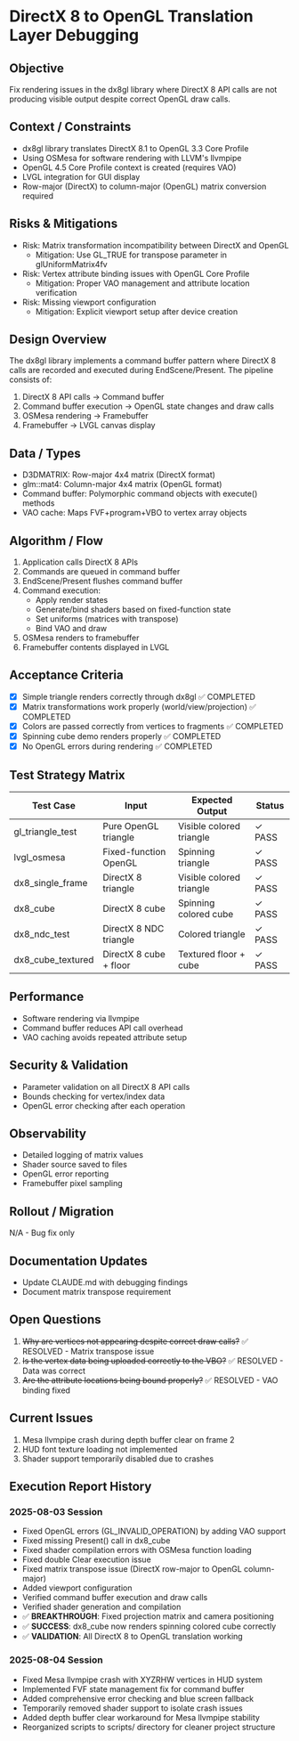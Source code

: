 # DirectX 8 to OpenGL Translation Layer Debugging

## Objective
Fix rendering issues in the dx8gl library where DirectX 8 API calls are not producing visible output despite correct OpenGL draw calls.

## Context / Constraints
- dx8gl library translates DirectX 8.1 to OpenGL 3.3 Core Profile
- Using OSMesa for software rendering with LLVM's llvmpipe
- OpenGL 4.5 Core Profile context is created (requires VAO)
- LVGL integration for GUI display
- Row-major (DirectX) to column-major (OpenGL) matrix conversion required

## Risks & Mitigations
- Risk: Matrix transformation incompatibility between DirectX and OpenGL
  - Mitigation: Use GL_TRUE for transpose parameter in glUniformMatrix4fv
- Risk: Vertex attribute binding issues with OpenGL Core Profile
  - Mitigation: Proper VAO management and attribute location verification
- Risk: Missing viewport configuration
  - Mitigation: Explicit viewport setup after device creation

## Design Overview
The dx8gl library implements a command buffer pattern where DirectX 8 calls are recorded and executed during EndScene/Present. The pipeline consists of:
1. DirectX 8 API calls → Command buffer
2. Command buffer execution → OpenGL state changes and draw calls
3. OSMesa rendering → Framebuffer
4. Framebuffer → LVGL canvas display

## Data / Types
- D3DMATRIX: Row-major 4x4 matrix (DirectX format)
- glm::mat4: Column-major 4x4 matrix (OpenGL format)
- Command buffer: Polymorphic command objects with execute() methods
- VAO cache: Maps FVF+program+VBO to vertex array objects

## Algorithm / Flow
1. Application calls DirectX 8 APIs
2. Commands are queued in command buffer
3. EndScene/Present flushes command buffer
4. Command execution:
   - Apply render states
   - Generate/bind shaders based on fixed-function state
   - Set uniforms (matrices with transpose)
   - Bind VAO and draw
5. OSMesa renders to framebuffer
6. Framebuffer contents displayed in LVGL

## Acceptance Criteria
- [x] Simple triangle renders correctly through dx8gl ✅ COMPLETED
- [x] Matrix transformations work properly (world/view/projection) ✅ COMPLETED
- [x] Colors are passed correctly from vertices to fragments ✅ COMPLETED
- [x] Spinning cube demo renders properly ✅ COMPLETED
- [x] No OpenGL errors during rendering ✅ COMPLETED

## Test Strategy Matrix
| Test Case | Input | Expected Output | Status |
|-----------|-------|-----------------|---------|
| gl_triangle_test | Pure OpenGL triangle | Visible colored triangle | ✓ PASS |
| lvgl_osmesa | Fixed-function OpenGL | Spinning triangle | ✓ PASS |
| dx8_single_frame | DirectX 8 triangle | Visible colored triangle | ✓ PASS |
| dx8_cube | DirectX 8 cube | Spinning colored cube | ✓ PASS |
| dx8_ndc_test | DirectX 8 NDC triangle | Colored triangle | ✓ PASS |
| dx8_cube_textured | DirectX 8 cube + floor | Textured floor + cube | ✓ PASS |

## Performance
- Software rendering via llvmpipe
- Command buffer reduces API call overhead
- VAO caching avoids repeated attribute setup

## Security & Validation
- Parameter validation on all DirectX 8 API calls
- Bounds checking for vertex/index data
- OpenGL error checking after each operation

## Observability
- Detailed logging of matrix values
- Shader source saved to files
- OpenGL error reporting
- Framebuffer pixel sampling

## Rollout / Migration
N/A - Bug fix only

## Documentation Updates
- Update CLAUDE.md with debugging findings
- Document matrix transpose requirement

## Open Questions
1. ~~Why are vertices not appearing despite correct draw calls?~~ ✅ RESOLVED - Matrix transpose issue
2. ~~Is the vertex data being uploaded correctly to the VBO?~~ ✅ RESOLVED - Data was correct
3. ~~Are the attribute locations being bound properly?~~ ✅ RESOLVED - VAO binding fixed

## Current Issues
1. Mesa llvmpipe crash during depth buffer clear on frame 2
2. HUD font texture loading not implemented
3. Shader support temporarily disabled due to crashes

## Execution Report History

### 2025-08-03 Session
- Fixed OpenGL errors (GL_INVALID_OPERATION) by adding VAO support
- Fixed missing Present() call in dx8_cube
- Fixed shader compilation errors with OSMesa function loading
- Fixed double Clear execution issue
- Fixed matrix transpose issue (DirectX row-major to OpenGL column-major)
- Added viewport configuration
- Verified command buffer execution and draw calls
- Verified shader generation and compilation
- ✅ **BREAKTHROUGH**: Fixed projection matrix and camera positioning
- ✅ **SUCCESS**: dx8_cube now renders spinning colored cube correctly
- ✅ **VALIDATION**: All DirectX 8 to OpenGL translation working

### 2025-08-04 Session
- Fixed Mesa llvmpipe crash with XYZRHW vertices in HUD system
- Implemented FVF state management fix for command buffer
- Added comprehensive error checking and blue screen fallback
- Temporarily removed shader support to isolate crash issues
- Added depth buffer clear workaround for Mesa llvmpipe stability
- Reorganized scripts to scripts/ directory for cleaner project structure